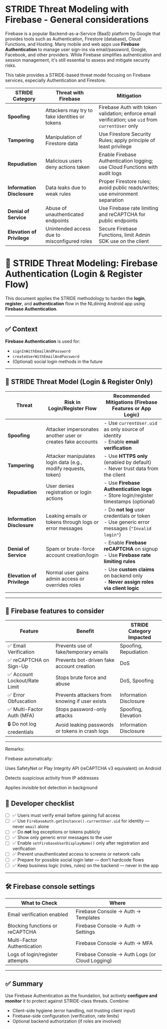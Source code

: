 # STRIDE Threat Modeling with Firebase - General considerations

Firebase is a popular Backend-as-a-Service (BaaS) platform by Google that provides tools such as Authentication, Firestore (database), Cloud Functions, and Hosting. Many mobile and web apps use **Firebase Authentication** to manage user sign-ins via email/password, Google, Facebook, and other providers. While Firebase simplifies authentication and session management, it's still essential to assess and mitigate security risks.

This table provides a STRIDE-based threat model focusing on Firebase services, especially Authentication and Firestore.

| **STRIDE Category**        | **Threat with Firebase**                       | **Mitigation**                                                                                     |
|---------------------------|------------------------------------------------|-----------------------------------------------------------------------------------------------------|
| **Spoofing**               | Attackers may try to fake identities or tokens | Firebase Auth with token validation; enforce email verification; use `uid` from `currentUser` only |
| **Tampering**              | Manipulation of Firestore data                 | Use Firestore Security Rules; apply principle of least privilege                                   |
| **Repudiation**            | Malicious users deny actions taken             | Enable Firebase Authentication logging; use Cloud Functions with audit logs                        |
| **Information Disclosure** | Data leaks due to weak rules                   | Proper Firestore rules; avoid public reads/writes; use environment separation                      |
| **Denial of Service**      | Abuse of unauthenticated endpoints             | Use Firebase rate limiting and reCAPTCHA for public endpoints                                      |
| **Elevation of Privilege** | Unintended access due to misconfigured roles   | Secure Firebase Functions, limit Admin SDK use on the client                                       |

# 🔐 STRIDE Threat Modeling: Firebase Authentication (Login & Register Flow)

This document applies the STRIDE methodology to harden the **login**, **register**, and **authentication** flow in the NLdining Android app using **Firebase Authentication**.

---

## ✅ Context

**Firebase Authentication** is used for:
- `signInWithEmailAndPassword`
- `createUserWithEmailAndPassword`
- (Optional) social login methods in the future

---

## 🧱 STRIDE Threat Model (Login & Register Only)

| **Threat**             | **Risk in Login/Register Flow**                                   | **Recommended Mitigations (Firebase Features or App Logic)**                             |
|------------------------|--------------------------------------------------------------------|--------------------------------------------------------------------------------------------|
| **Spoofing**           | Attacker impersonates another user or creates fake accounts        | - Use `currentUser.uid` as only source of identity<br>- Enable **email verification**      |
| **Tampering**          | Attacker manipulates login data (e.g., modify requests, token)     | - Use **HTTPS only** (enabled by default)<br>- Never trust data from the client            |
| **Repudiation**        | User denies registration or login actions                          | - Use **Firebase Authentication logs**<br>- Store login/register timestamps (optional)     |
| **Information Disclosure** | Leaking emails or tokens through logs or error messages       | - Do **not log** user credentials or token<br>- Use generic error messages (`"Invalid login"`) |
| **Denial of Service**  | Spam or brute-force account creation/login                         | - Enable **Firebase reCAPTCHA** on signup<br>- Use **Firebase rate limiting rules**        |
| **Elevation of Privilege** | Normal user gains admin access or overrides roles             | - Use **custom claims** on backend only<br>- **Never assign roles via client logic**       |

---

## 🧪 Firebase features to consider

| Feature                    | Benefit                                            | STRIDE Category Impacted |
|----------------------------|----------------------------------------------------|---------------------------|
| ✅ Email Verification       | Prevents use of fake/temporary emails              | Spoofing, Repudiation     |
| ✅ reCAPTCHA on Sign-Up     | Prevents bot-driven fake account creation          | DoS                       |
| ✅ Account Lockout/Rate Limit | Stops brute force and abuse                     | DoS, Spoofing             |
| ✅ Error Obfuscation        | Prevents attackers from knowing if user exists     | Information Disclosure    |
| ✅ Multi-Factor Auth (MFA)  | Stops password-only attacks                        | Spoofing, Elevation       |
| 🔒 Do not log credentials   | Avoid leaking passwords or tokens in crash logs    | Information Disclosure    |

---

Remarks:
  
Firebase automatically:

Uses SafetyNet or Play Integrity API (reCAPTCHA v3 equivalent) on Android

Detects suspicious activity from IP addresses

Applies invisible bot detection in background

## 🧰 Developer checklist

- [ ] ✅ Users must verify email before gaining full access
- [ ] ✅ Use `FirebaseAuth.getInstance().currentUser.uid` for identity — never `email` alone
- [ ] ✅ Do **not** log exceptions or tokens publicly
- [ ] ✅ Show only generic error messages to the user
- [ ] ✅ Enable `setFirebaseUserDisplayName()` only after registration and verification
- [ ] ✅ Prevent unauthenticated access to screens or network calls
- [ ] ✅ Prepare for possible social login later — don’t hardcode flows
- [ ] ✅ Keep business logic (roles, rules) on the backend — never in the app

---

## 🛠 Firebase console settings

| What to Check                      | Where                          |
|-----------------------------------|---------------------------------|
| Email verification enabled        | Firebase Console → Auth → Templates |
| Blocking functions or reCAPTCHA   | Firebase Console → Auth → Settings |
| Multi-Factor Authentication       | Firebase Console → Auth → MFA   |
| Logs of login/register attempts   | Firebase Console → Auth Logs (or Cloud Logging) |

---

## ✅ Summary

Use Firebase Authentication as the foundation, but actively **configure and monitor** it to protect against STRIDE-class threats. Combine:
- Client-side hygiene (error handling, not trusting client input)
- Firebase-side configuration (verification, rate limits)
- Optional backend authorization (if roles are involved)


